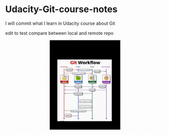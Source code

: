 # Udacity-Git-course-notes
<p>I will commit what I learn in Udacity course about Git </p>
<p>edit to test compare between local and remote repo</p>

![Display_GIF_git](https://github.com/HESHAM47GAMAL/Udacity-Git-course-notes/blob/master/Display_GIF_git.gif)
